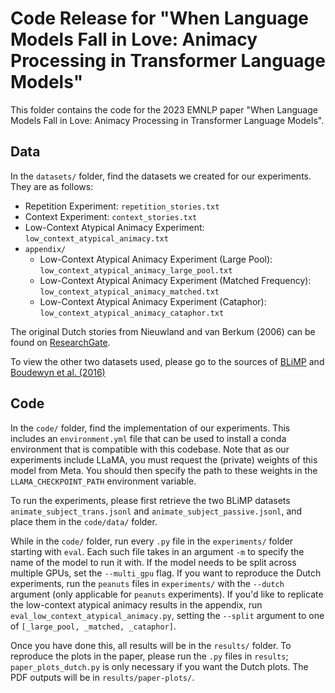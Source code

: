 # Code Release for "When Language Models Fall in Love: Animacy Processing in Transformer Language Models"

This folder contains the code for the 2023 EMNLP paper "When Language Models Fall in Love: Animacy Processing in Transformer Language Models".

## Data
In the `datasets/` folder, find the datasets we created for our experiments. They are as follows: 
- Repetition Experiment: `repetition_stories.txt` 
- Context Experiment: `context_stories.txt`
- Low-Context Atypical Animacy Experiment: `low_context_atypical_animacy.txt`
- `appendix/`
    - Low-Context Atypical Animacy Experiment (Large Pool): `low_context_atypical_animacy_large_pool.txt`
    - Low-Context Atypical Animacy Experiment (Matched Frequency): `low_context_atypical_animacy_matched.txt`
    - Low-Context Atypical Animacy Experiment (Cataphor): `low_context_atypical_animacy_cataphor.txt`

The original Dutch stories from Nieuwland and van Berkum (2006) can be found on [ResearchGate](https://www.researchgate.net/publication/6946958_When_Peanuts_Fall_in_Love_N400_Evidence_for_the_Power_of_Discourse).

To view the other two datasets used, please go to the sources of [BLiMP](https://github.com/alexwarstadt/blimp/tree/master/data) and [Boudewyn et al. (2016)](https://swaab.faculty.ucdavis.edu/stimuli/)

## Code
In the `code/` folder, find the implementation of our experiments. This includes an `environment.yml` file that can be used to install a conda environment that is compatible with this codebase. Note that as our experiments include LLaMA, you must request the (private) weights of this model from Meta. You should then specify the path to these weights in the `LLAMA_CHECKPOINT_PATH` environment variable.

To run the experiments, please first retrieve the two BLiMP datasets `animate_subject_trans.jsonl` and `animate_subject_passive.jsonl`, and place them in the `code/data/` folder.

While in the `code/` folder, run every `.py` file in the `experiments/` folder starting with `eval`. Each such file takes in an argument `-m` to specify the name of the model to run it with. If the model needs to be split across multiple GPUs, set the `--multi_gpu` flag. If you want to reproduce the Dutch experiments, run the `peanuts` files in `experiments/` with the `--dutch` argument (only applicable for `peanuts` experiments). If you'd like to replicate the low-context atypical animacy results in the appendix, run `eval_low_context_atypical_animacy.py`, setting the `--split` argument to one of `[_large_pool, _matched, _cataphor]`.

Once you have done this, all results will be in the `results/` folder. To reproduce the plots in the paper, please run the `.py` files in `results`; `paper_plots_dutch.py` is only necessary if you want the Dutch plots. The PDF outputs will be in `results/paper-plots/`.
